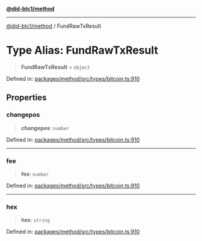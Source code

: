 [**@did-btc1/method**](../README.md)

***

[@did-btc1/method](../globals.md) / FundRawTxResult

# Type Alias: FundRawTxResult

> **FundRawTxResult** = `object`

Defined in: [packages/method/src/types/bitcoin.ts:910](https://github.com/dcdpr/did-btc1-js/blob/4ab6f9915d95beed9bc633644c9db1539395f512/packages/method/src/types/bitcoin.ts#L910)

## Properties

### changepos

> **changepos**: `number`

Defined in: [packages/method/src/types/bitcoin.ts:910](https://github.com/dcdpr/did-btc1-js/blob/4ab6f9915d95beed9bc633644c9db1539395f512/packages/method/src/types/bitcoin.ts#L910)

***

### fee

> **fee**: `number`

Defined in: [packages/method/src/types/bitcoin.ts:910](https://github.com/dcdpr/did-btc1-js/blob/4ab6f9915d95beed9bc633644c9db1539395f512/packages/method/src/types/bitcoin.ts#L910)

***

### hex

> **hex**: `string`

Defined in: [packages/method/src/types/bitcoin.ts:910](https://github.com/dcdpr/did-btc1-js/blob/4ab6f9915d95beed9bc633644c9db1539395f512/packages/method/src/types/bitcoin.ts#L910)
